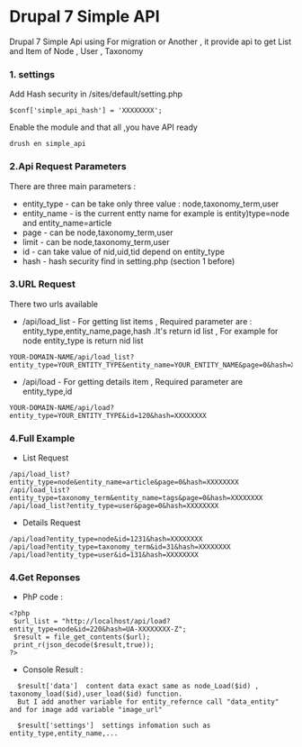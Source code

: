# Drupal 7 Simple API
Drupal 7 Simple Api using For migration or Another , it provide api to get List and Item of Node , User , Taxonomy
### 1. settings
Add Hash security in /sites/default/setting.php
```
$conf['simple_api_hash'] = 'XXXXXXXX';
```
Enable the module and that all ,you have API ready
```
drush en simple_api
```
### 2.Api Request Parameters
There are three main parameters :
* entity_type -  can be take only three value : node,taxonomy_term,user
* entity_name - is the current entty name for example is entity)type=node and entity_name=article
* page - can be  node,taxonomy_term,user
* limit - can be  node,taxonomy_term,user
* id - can take value of nid,uid,tid depend on entity_type
* hash - hash security find in setting.php (section 1 before)

### 3.URL Request 
There two urls available   
* /api/load_list  - For getting list items , Required parameter are : entity_type,entity_name,page,hash .It's return id list , 
  For example for node entity_type is return nid list 
```
YOUR-DOMAIN-NAME/api/load_list?entity_type=YOUR_ENTITY_TYPE&entity_name=YOUR_ENTITY_NAME&page=0&hash=XXXXXXXX
```  
* /api/load - For getting details item , Required parameter are entity_type,id
```
YOUR-DOMAIN-NAME/api/load?entity_type=YOUR_ENTITY_TYPE&id=120&hash=XXXXXXXX
```
### 4.Full Example
* List Request
```
/api/load_list?entity_type=node&entity_name=article&page=0&hash=XXXXXXXX
/api/load_list?entity_type=taxonomy_term&entity_name=tags&page=0&hash=XXXXXXXX
/api/load_list?entity_type=user&page=0&hash=XXXXXXXX
```  
* Details Request
```
/api/load?entity_type=node&id=1231&hash=XXXXXXXX
/api/load?entity_type=taxonomy_term&id=31&hash=XXXXXXXX
/api/load?entity_type=user&id=131&hash=XXXXXXXX
```  
### 4.Get Reponses

* PhP code : 
```  
<?php 
 $url_list = "http://localhost/api/load?entity_type=node&id=220&hash=UA-XXXXXXXX-Z";
 $result = file_get_contents($url);
 print_r(json_decode($result,true));
?>
``` 
* Console Result :
```  
  $result['data']  content data exact same as node_Load($id) , taxonomy_load($id),user_load($id) function.
  But I add another variable for entity_refernce call "data_entity" and for image add variable "image_url"
  
  $result['settings']  settings infomation such as entity_type,entity_name,...
```  

